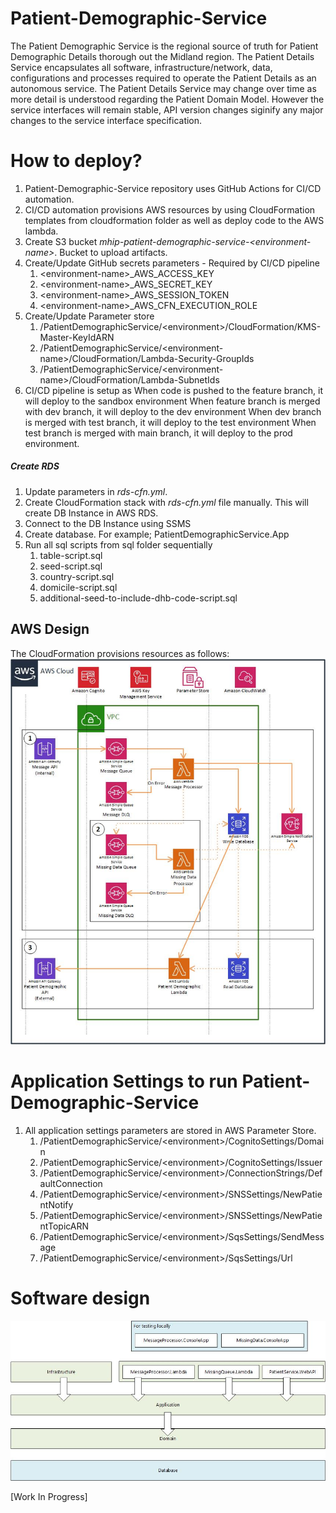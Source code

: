 # Patient-Demographic-Service
The Patient Demographic Service is the regional source of truth for Patient Demographic Details thorough out the Midland region. The Patient Details Service encapsulates all software, infrastructure/network, data, configurations and processes required to operate the Patient Details as an autonomous service. The Patient Details Service may change over time as more detail is understood regarding the Patient Domain Model. However the service interfaces will remain stable, API version changes siginify any major changes to the service interface specification.  


# How to deploy?
1. Patient-Demographic-Service repository uses GitHub Actions for CI/CD automation.
2. CI/CD automation provisions AWS resources by using CloudFormation templates from cloudformation folder as well as deploy code to the AWS lambda.
3. Create S3 bucket _mhip-patient-demographic-service-&lt;environment-name&gt;_. Bucket to upload artifacts.
4. Create/Update GitHub secrets parameters - Required by CI/CD pipeline
    1. &lt;environment-name&gt;_AWS_ACCESS_KEY
    2. &lt;environment-name&gt;_AWS_SECRET_KEY
    3. &lt;environment-name&gt;_AWS_SESSION_TOKEN
    4. &lt;environment-name&gt;_AWS_CFN_EXECUTION_ROLE
5. Create/Update Parameter store
    1. /PatientDemographicService/&lt;environment&gt;/CloudFormation/KMS-Master-KeyIdARN 
    2. /PatientDemographicService/&lt;environment-name&gt;/CloudFormation/Lambda-Security-GroupIds
    3. /PatientDemographicService/&lt;environment-name&gt;/CloudFormation/Lambda-SubnetIds
6. CI/CD pipeline is setup as 
    When code is pushed to the feature branch, it will deploy to the sandbox environment
    When feature branch is merged with dev branch, it will deploy to the dev environment
    When dev branch is merged with test branch, it will deploy to the test environment
    When test branch is merged with main branch, it will deploy to the prod environment.


##### Create RDS
1. Update parameters in _rds-cfn.yml_.
2. Create CloudFormation stack with _rds-cfn.yml_ file manually. This will create  DB Instance in AWS RDS.
3. Connect to the DB Instance using SSMS 
4. Create database. For example; PatientDemographicService.App
5. Run all sql scripts from sql folder sequentially
    1. table-script.sql
    2. seed-script.sql
    3. country-script.sql
    4. domicile-script.sql
    4. additional-seed-to-include-dhb-code-script.sql

## AWS Design
The CloudFormation provisions resources as follows:
<br/> 
![Patient-Demographic-Service aws](aws-pds.jpg)

# Application Settings to run Patient-Demographic-Service
1. All application settings parameters are stored in AWS Parameter Store.
    1. /PatientDemographicService/&lt;environment&gt;/CognitoSettings/Domain	
    2. /PatientDemographicService/&lt;environment&gt;/CognitoSettings/Issuer	
    3. /PatientDemographicService/&lt;environment&gt;/ConnectionStrings/DefaultConnection	
    4. /PatientDemographicService/&lt;environment&gt;/SNSSettings/NewPatientNotify	
    5. /PatientDemographicService/&lt;environment&gt;/SNSSettings/NewPatientTopicARN	
    6. /PatientDemographicService/&lt;environment&gt;/SqsSettings/SendMessage	
    7. /PatientDemographicService/&lt;environment&gt;/SqsSettings/Url

# Software design
![Patient-Demographic-Service software design](pds-project-structure.jpg)

[Work In Progress]


